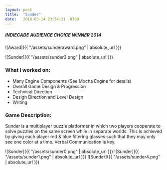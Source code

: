 ```yaml
---
layout: post
title:  "Sunder"
date:   2018-03-14 23:54:21 -0700
---
```


##### INDIECADE AUDIENCE CHOICE WINNER 2014
![Award]({{ "/assets/sunderaward.png" | absolute_url }})


![Sunder]({{ "/assets/sunder3.png" | absolute_url }})

### What I worked on:

* Many Engine Components (See Mocha Engine for details)
* Overall Game Design & Progression
* Technical Direction
* Design Direction and Level Design
* Writing 

### Game Description:

Sunder is a multiplayer puzzle platformer in which two players cooperate to solve puzzles on the same screen while in separate worlds. This is achieved by giving each player red & blue filtering glasses such that they may only see one color at a time. Verbal Communication is key.

![Sunder]({{ "/assets/sunder0.png" | absolute_url }})
![Sunder]({{ "/assets/sunder1.png" | absolute_url }})
![Sunder]({{ "/assets/sunder4.png" | absolute_url }})